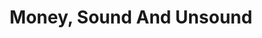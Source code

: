 ---
layout: page-books
title: Money, Sound And Unsound
subtitle: 
essential: 
categories: ['money']
authors: ['Joseph Salerno']
authors_twitter: ['']
excerpt: .
resource_url: 
amazon_url: https://www.amazon.com/dp/1610166558
wikipedia_url: 
free_url: 
---